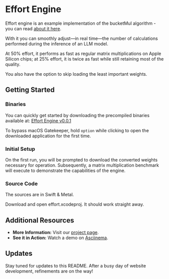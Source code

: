 # Effort Engine

Effort engine is an example implementation of the bucketMul algorithm - you can read [about it here](http://kolinko.github.io/effort/).

With it you can smoothly adjust—in real time—the number of calculations performed during the inference of an LLM model.

At 50% effort, it performs as fast as regular matrix multiplications on Apple Silicon chips; at 25% effort, it is twice as fast while still retaining most of the quality.

You also have the option to skip loading the least important weights.

## Getting Started

### Binaries
You can quickly get started by downloading the precompiled binaries available at:
[Effort Engine v0.0.1](https://github.com/kolinko/effort/releases/download/0.0.1/effort.0.0.1.zip)

To bypass macOS Gatekeeper, hold `option` while clicking to open the downloaded application for the first time.

### Initial Setup
On the first run, you will be prompted to download the converted weights necessary for operation. Subsequently, a matrix multiplication benchmark will execute to demonstrate the capabilities of the engine.

### Source Code

The sources are in Swift & Metal.

Download and open effort.xcodeproj. It should work straight away.

## Additional Resources

- **More Information:** Visit our [project page](http://kolinko.github.io/effort/).
- **See it in Action:** Watch a demo on [Asciinema](https://asciinema.org/a/piP22yYwcaohu5cA2gyuv1W61).

## Updates
Stay tuned for updates to this README. After a busy day of website development, refinements are on the way!

